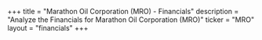 +++
title = "Marathon Oil Corporation (MRO) - Financials"
description = "Analyze the Financials for Marathon Oil Corporation (MRO)"
ticker = "MRO"
layout = "financials"
+++

